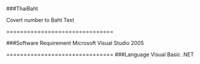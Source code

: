 ###ThaiBaht

Covert number to Baht Text

===============================

###Software Requirement
Microsoft Visual Studio 2005

===============================
###Language
Visual Basic .NET
